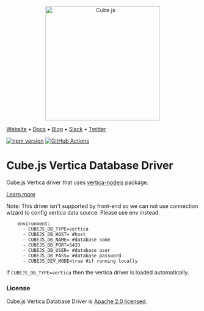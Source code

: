 <p align="center"><a href="https://cube.dev"><img src="https://i.imgur.com/zYHXm4o.png" alt="Cube.js" width="300px"></a></p>

[Website](https://cube.dev) • [Docs](https://cube.dev/docs) • [Blog](https://cube.dev/blog) • [Slack](https://slack.cube.dev) • [Twitter](https://twitter.com/the_cube_dev)

[![npm version](https://badge.fury.io/js/%40cubejs-backend%2Fserver.svg)](https://badge.fury.io/js/%40cubejs-backend%2Fserver)
[![GitHub Actions](https://github.com/cube-js/cube.js/workflows/Build/badge.svg)](https://github.com/cube-js/cube.js/actions?query=workflow%3ABuild+branch%3Amaster)

# Cube.js Vertica Database Driver

Cube.js Vertica driver that uses [vertica-nodejs](https://github.com/vertica/vertica-nodejs) package.

[Learn more](https://github.com/cube-js/cube.js#getting-started)

Note: This driver isn't supported by front-end so we can not use connection wizard to config vertica data source. Please
use env instead.

```
    environment:
      - CUBEJS_DB_TYPE=vertica
      - CUBEJS_DB_HOST= #host
      - CUBEJS_DB_NAME= #database name
      - CUBEJS_DB_PORT=5433
      - CUBEJS_DB_USER= #database user
      - CUBEJS_DB_PASS= #database password
      - CUBEJS_DEV_MODE=true #if running locally
```
if `CUBEJS_DB_TYPE=vertica` then the vertica driver is loaded automatically.

### License

Cube.js Vertica Database Driver is [Apache 2.0 licensed](./LICENSE).
